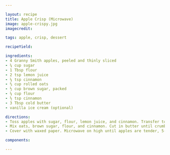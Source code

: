 ```yaml
---

layout: recipe
title: Apple Crisp (Microwave)
image: apple-crispy.jpg
imagecredit:

tags: apple, crisp, dessert

recipeYield: 

ingredients: 
- 4 Granny Smith apples, peeled and thinly sliced
- ¼ cup sugar
- 1 Tbsp flour
- 2 tsp lemon juice
- ¼ tsp cinnamon
- ⅔ cup rolled oats
- ½ cup brown sugar, packed
- ¼ cup flour
- ½ tsp cinnamon
- 3 Tbsp cold butter
- vanilla ice cream (optional)

directions:
- Toss apples with sugar, flour, lemon juice, and cinnamon. Transfer to a greased, microwave safe 9 in. deep dish pie plate.
- Mix oats, brown sugar, flour, and cinnamon. Cut in butter until crumbly; sprinkle over filling.
- Cover with waxed paper. Microwave on high until apples are tender, 5-7 minutes. If desired serve with ice cream.

components:

---
```

